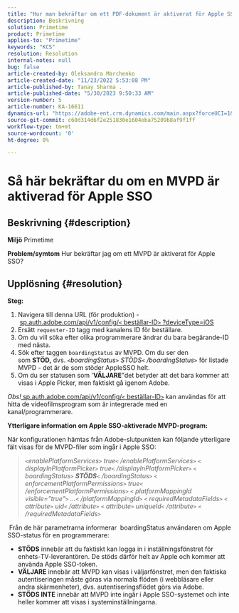 ```yaml
---
title: "Hur man bekräftar om ett PDF-dokument är aktiverat för Apple SSO"
description: Beskrivning
solution: Primetime
product: Primetime
applies-to: "Primetime"
keywords: "KCS"
resolution: Resolution
internal-notes: null
bug: false
article-created-by: Oleksandra Marchenko
article-created-date: "11/23/2022 5:53:08 PM"
article-published-by: Tanay Sharma .
article-published-date: "5/30/2023 9:50:33 AM"
version-number: 5
article-number: KA-16611
dynamics-url: "https://adobe-ent.crm.dynamics.com/main.aspx?forceUCI=1&pagetype=entityrecord&etn=knowledgearticle&id=6021c6ae-576b-ed11-9561-6045bd006b25"
source-git-commit: c60d314d6f2e251830e1604eba75209b8af9f1ff
workflow-type: tm+mt
source-wordcount: '0'
ht-degree: 0%

---
```


# Så här bekräftar du om en MVPD är aktiverad för Apple SSO

## Beskrivning {#description}

<b>Miljö</b>
Primetime


<b>Problem/symtom</b>
Hur bekräftar jag om ett MVPD är aktiverat för Apple SSO?


## Upplösning {#resolution}

<b>Steg:</b>
1. Navigera till denna URL (för produktion) - [sp.auth.adobe.com/api/v1/config/`<` beställar-ID`>` ?deviceType=iOS](http://sp.auth.adobe.com/api/v1/config/ABC?deviceType=iOS)
2. Ersätt `requester-ID` tagg med kanalens ID för beställare.
3. Om du vill söka efter olika programmerare ändrar du bara begärande-ID med nästa.
4. Sök efter taggen `boardingStatus` av<b> </b>MVPD. Om du ser den som <b>STÖD,</b> dvs. *`<`boardingStatus`>` STÖDS`<` /boardingStatus`>`* för listade MVPD - det är de som stöder AppleSSO helt.
5. Om du ser statusen som &#39;<b>VÄLJARE</b>&quot;det betyder att det bara kommer att visas i Apple Picker, men faktiskt gå igenom Adobe.


*Obs!*[ sp.auth.adobe.com/api/v1/config/`<` beställar-ID`>`](http://sp.auth.adobe.com/api/v1/config/ABC?deviceType=iOS) kan användas för att hitta de videofilmsprogram som är integrerade med en kanal/programmerare.

<b>Ytterligare information om Apple SSO-aktiverade MVPD-program:</b>

När konfigurationen hämtas från Adobe-slutpunkten kan följande ytterligare fält visas för de MVPD-filer som ingår i Apple SSO:


> *`<`enablePlatformServices`>` true`<` /enablePlatformServices`>`
> `<` displayInPlatformPicker`>` true`<` /displayInPlatformPicker`>`
> `<` boardingStatus`>` <b>STÖDS</b>`<` /boardingStatus`>`
> `<` enforcementPlatformPermissions`>` true`<` /enforcementPlatformPermissions`>`
> `<` platformMappingId visible=&quot;true&quot;`>` ...`<` /platformMappingId`>`
> `<` requiredMetadataFields`>`
> `<` attribute`>` uid`<` /attribute`>`
> `<` attribute`>` uniqueId`<` /attribute`>`
> `<` /requiredMetadataFields`>`*


&#x200B; Från de här parametrarna informerar &#x200B; boardingStatus användaren om Apple SSO-status för en programmerare:

- <b>STÖDS</b>&#x200B; innebär att du faktiskt kan logga in i inställningsfönstret för enhets-TV-leverantören. De stöds därför helt av Apple och kommer att använda Apple SSO-token.
- <b>VÄLJARE</b>&#x200B; innebär att MVPD kan visas i väljarfönstret, men den faktiska autentiseringen måste göras via normala flöden (i webbläsare eller andra skärmenheter), dvs. autentiseringsflödet görs via Adobe.
- <b>STÖDS INTE</b>&#x200B; innebär att MVPD inte ingår i Apple SSO-systemet och inte heller kommer att visas i systeminställningarna.



